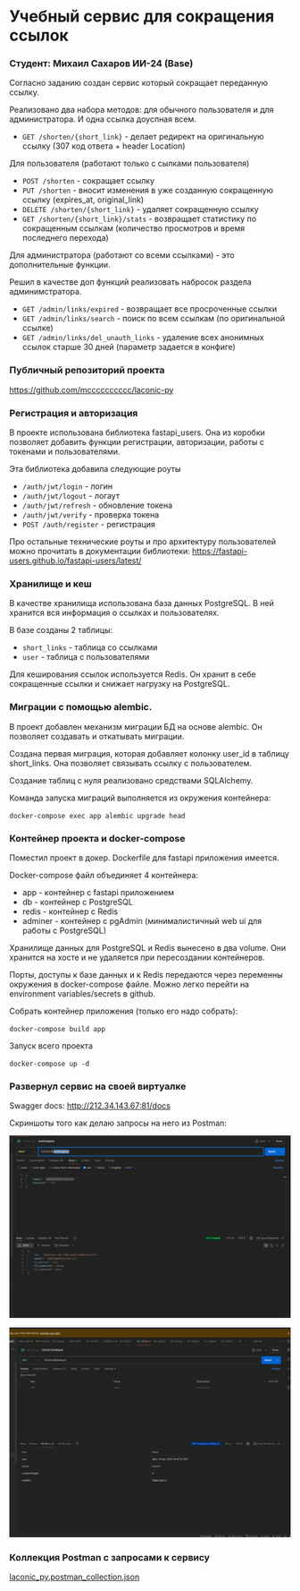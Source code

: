 # Учебный сервис для сокращения ссылок


### Студент: Михаил Сахаров ИИ-24 (Base)

Согласно заданию создан сервис который сокращает переданную ссылку.


Реализовано два набора методов: для обычного пользователя и для администратора. И одна ссылка доуспная всем. 
- `GET /shorten/{short_link}` - делает редирект на оригинальную ссылку (307 код ответа + header Location)

Для пользователя (работают только с сылками пользователя)
- `POST /shorten` - сокращает ссылку
- `PUT /shorten` - вносит изменения в уже созданную сокращенную ссылку (expires_at, original_link)
- `DELETE /shorten/{short_link}` - удаляет сокращенную ссылку 
- `GET /shorten/{short_link}/stats` - возвращает статистику по сокращенным ссылкам (количество просмотров и время последнего перехода)

Для администратора (работают со всеми ссылками) - это дополнительные функции.

Решил в качестве доп функций реализовать набросок раздела админимстратора. 

- `GET /admin/links/expired` - возвращает все просроченные ссылки
- `GET /admin/links/search` - поиск по всем ссылкам (по оригинальной ссылке)
- `GET /admin/links/del_unauth_links` - удаление всех анонимных ссылок старше 30 дней (параметр задается в конфиге)

### Публичный репозиторий проекта

https://github.com/mcccccccccc/laconic-py

### Регистрация и авторизация

В проекте использована библиотека fastapi_users. Она из коробки позволяет добавить функции регистрации, авторизации, работы с токенами и пользователями. 

Эта библиотека добавила следующие роуты
- `/auth/jwt/login` - логин
- `/auth/jwt/logout` - логаут
- `/auth/jwt/refresh` - обновление токена
- `/auth/jwt/verify` - проверка токена
- `POST /auth/register` - регистрация

Про остальные технические роуты и про архитектуру пользователей можно прочитать в документации библиотеки: https://fastapi-users.github.io/fastapi-users/latest/

### Хранилище и кеш

В качестве хранилища использована база данных PostgreSQL. В ней хранится вся информация о ссылках и пользователях.

В базе созданы 2 таблицы:
- `short_links` - таблица со ссылками
- `user` - таблица с пользователями

Для кеширования ссылок используется Redis. Он хранит в себе сокращенные ссылки и снижает нагрузку на PostgreSQL.

### Миграции с помощью alembic.

В проект добавлен механизм миграции БД на основе alembic. Он позволяет создавать и откатывать миграции.

Создана первая миграция, которая добавляет колонку user_id в таблицу short_links. Она позволяет связывать ссылку с пользователем.

Создание таблиц с нуля реализовано средствами SQLAlchemy.

Команда запуска миграций выполняется из окружения контейнера:

`docker-compose exec app alembic upgrade head`

### Контейнер проекта и docker-compose

Поместил проект в докер. Dockerfile для fastapi приложения имеется. 

Docker-compose файл объединяет 4 контейнера:
- app - контейнер с fastapi приложением
- db - контейнер с PostgreSQL
- redis - контейнер с Redis
- adminer - контейнер с pgAdmin (минималистичный web ui для работы с PostgreSQL)

Хранилище данных для PostgreSQL и Redis вынесено в два volume. Они хранится на хосте и не удаляется при пересоздании контейнеров.

Порты, доступы к базе данных и к Redis передаются через переменны окружения в docker-compose файле. Можно легко перейти на environment variables/secrets в github.


Собрать контейнер приложения (только его надо собрать):

`docker-compose build app`

Запуск всего проекта

`docker-compose up -d`

### Развернул сервис на своей виртуалке

Swagger docs: http://212.34.143.67:81/docs

Скриншоты того как делаю запросы на него из Postman:

![SCR-20250320-kdbg.png](SCR-20250320-kdbg.png)

![SCR-20250320-kddt.png](SCR-20250320-kddt.png)

### Коллекция Postman с запросами к сервису

[laconic_py.postman_collection.json](laconic_py.postman_collection.json)



